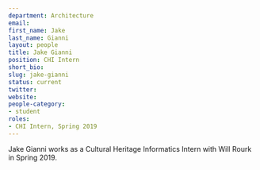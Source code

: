 ```yaml
---
department: Architecture
email:
first_name: Jake
last_name: Gianni
layout: people
title: Jake Gianni
position: CHI Intern
short_bio:
slug: jake-gianni
status: current
twitter:
website:
people-category:
- student
roles:
- CHI Intern, Spring 2019
---
```


Jake Gianni works as a Cultural Heritage Informatics Intern with Will Rourk in Spring 2019.
